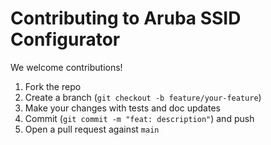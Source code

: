 # Contributing to Aruba SSID Configurator

We welcome contributions!

1. Fork the repo
2. Create a branch (`git checkout -b feature/your-feature`)
3. Make your changes with tests and doc updates
4. Commit (`git commit -m "feat: description"`) and push
5. Open a pull request against `main`
